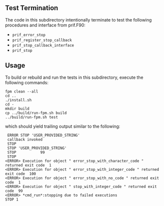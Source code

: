 Test Termination
----------------
The code in this subdirectory intentionally terminate to test the following
procedures and interface from  prif.F90:
  - `prif_error_stop`
  - `prif_register_stop_callback`
  - `prif_stop_callback_interface`
  - `prif_stop`

Usage
-----
To build or rebuild and run the tests in this subdirectory, execute the following
commands:
```
fpm clean --all
cd ..
./install.sh
cd - 
mkdir build
cp ../build/run-fpm.sh build
../build/run-fpm.sh test
```
which should yield trailing output similar to the following:
```
 ERROR STOP 'USER_PROVIDED_STRING'
 callback invoked
 STOP
 STOP 'USER_PROVIDED_STRING'
 STOP           99
 STOP
<ERROR> Execution for object " error_stop_with_character_code " returned exit code  1
<ERROR> Execution for object " error_stop_with_integer_code " returned exit code  100
<ERROR> Execution for object " error_stop_with_no_code " returned exit code  1
<ERROR> Execution for object " stop_with_integer_code " returned exit code  99
<ERROR> *cmd_run*:stopping due to failed executions
STOP 1
```
